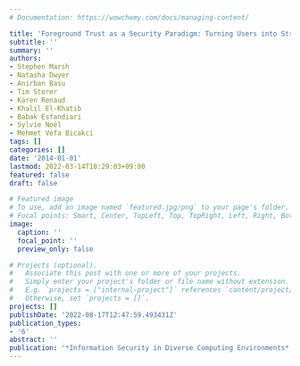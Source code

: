 ```yaml
---
# Documentation: https://wowchemy.com/docs/managing-content/

title: 'Foreground Trust as a Security Paradigm: Turning Users into Strong Links'
subtitle: ''
summary: ''
authors:
- Stephen Marsh
- Natasha Dwyer
- Anirban Basu
- Tim Storer
- Karen Renaud
- Khalil El-Khatib
- Babak Esfandiari
- Sylvie Noël
- Mehmet Vefa Bicakci
tags: []
categories: []
date: '2014-01-01'
lastmod: 2022-03-14T10:29:03+09:00
featured: false
draft: false

# Featured image
# To use, add an image named `featured.jpg/png` to your page's folder.
# Focal points: Smart, Center, TopLeft, Top, TopRight, Left, Right, BottomLeft, Bottom, BottomRight.
image:
  caption: ''
  focal_point: ''
  preview_only: false

# Projects (optional).
#   Associate this post with one or more of your projects.
#   Simply enter your project's folder or file name without extension.
#   E.g. `projects = ["internal-project"]` references `content/project/deep-learning/index.md`.
#   Otherwise, set `projects = []`.
projects: []
publishDate: '2022-08-17T12:47:59.493431Z'
publication_types:
- '6'
abstract: ''
publication: '*Information Security in Diverse Computing Environments*'
---
```

